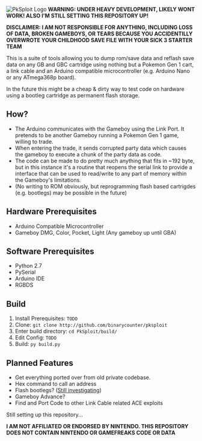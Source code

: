 ![PkSploit Logo](https://raw.githubusercontent.com/binarycounter/PkSploit/master/pksploitlogo.png)
**WARNING: UNDER HEAVY DEVELOPMENT, LIKELY WONT WORK! ALSO I'M STILL SETTING THIS REPOSITORY UP!**

**DISCLAIMER: I AM NOT RESPONSIBLE FOR ANYTHING, INCLUDING LOSS OF DATA, BROKEN GAMEBOYS, OR TEARS BECAUSE YOU ACCIDENTILLY OVERWROTE YOUR CHILDHOOD SAVE FILE WITH YOUR SICK 3 STARTER TEAM**



This is a suite of tools allowing you to dump rom/save data and reflash save data on any GB and GBC cartridge using nothing but a Pokemon Gen 1 cart, a link cable and an Arduino compatible microcontroller (e.g. Arduino Nano or any ATmega368p board).

In the future this might be a cheap & dirty way to test code on hardware using a bootleg cartridge as permanent flash storage.

## How?
* The Arduino communicates with the Gameboy using the Link Port. It pretends to be another Gameboy running a Pokemon Gen 1 game, willing to trade. 
* When entering the trade, it sends corrupted party data which causes the gameboy to execute a chunk of the party data as code.
* The code can be made to do pretty much anything that fits in ~192 byte, but in this instance it's a routine that reopens the serial link to provide a interface that can be used to read/write to any part of memory within the Gameboy's limitations.
* (No writing to ROM obviously, but reprogramming flash based cartrigdes (e.g. bootlegs) may be possible in the future)

## Hardware Prerequisites
* Arduino Compatible Microcontroller
* Gameboy DMG, Color, Pocket, Light (Any gameboy up until GBA)

## Software Prerequisites
* Python 2.7
* PySerial
* Arduino IDE
* RGBDS

## Build

1. Install Prerequisites: `TODO`
2. Clone: `git clone http://github.com/binarycounter/pksploit`
3. Enter build directory: `cd PkSploit/build/`
4. Edit Config: `TODO`
5. Build: `py build.py`





## Planned Features

* Get everything ported over from old private codebase.
* Hex command to call an address
* Flash bootlegs? ([Still investigating](https://gist.github.com/binarycounter/9bd93ef4271a11aee3e395d04b93ed3a))
* Gameboy Advance?
* Find and Port Code to other Link Cable related ACE exploits


Still setting up this repository...


**I AM NOT AFFILIATED OR ENDORSED BY NINTENDO. THIS REPOSITORY DOES NOT CONTAIN NINTENDO OR GAMEFREAKS CODE OR DATA**
